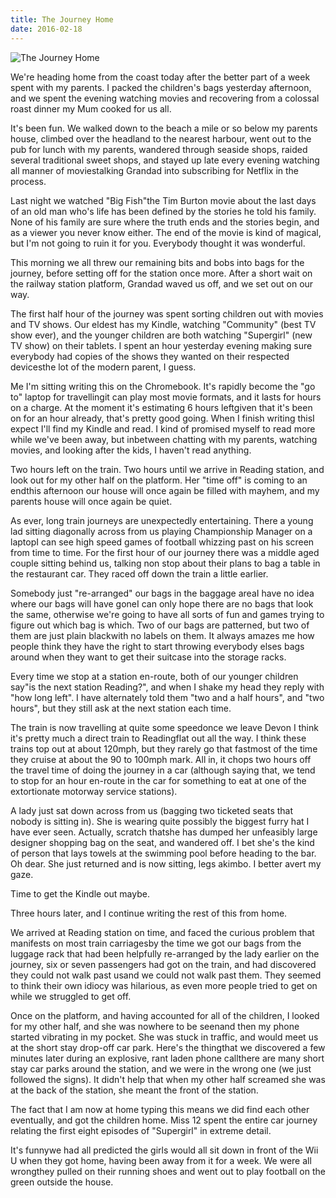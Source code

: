 ```yaml
---
title: The Journey Home
date: 2016-02-18
---
```


![The Journey Home](https://source.unsplash.com/03UCoidYvXw/1600x900)

We're heading home from the coast today after the better part of a week spent with my parents. I packed the children's bags yesterday afternoon, and we spent the evening watching movies and recovering from a colossal roast dinner my Mum cooked for us all.

It's been fun. We walked down to the beach a mile or so below my parents house, climbed over the headland to the nearest harbour, went out to the pub for lunch with my parents, wandered through seaside shops, raided several traditional sweet shops, and stayed up late every evening watching all manner of moviestalking Grandad into subscribing for Netflix in the process.

Last night we watched "Big Fish"the Tim Burton movie about the last days of an old man who's life has been defined by the stories he told his family. None of his family are sure where the truth ends and the stories begin, and as a viewer you never know either. The end of the movie is kind of magical, but I'm not going to ruin it for you. Everybody thought it was wonderful.

This morning we all threw our remaining bits and bobs into bags for the journey, before setting off for the station once more. After a short wait on the railway station platform, Grandad waved us off, and we set out on our way.

The first half hour of the journey was spent sorting children out with movies and TV shows. Our eldest has my Kindle, watching "Community" (best TV show ever), and the younger children are both watching "Supergirl" (new TV show) on their tablets. I spent an hour yesterday evening making sure everybody had copies of the shows they wanted on their respected devicesthe lot of the modern parent, I guess.

Me I'm sitting writing this on the Chromebook. It's rapidly become the "go to" laptop for travellingit can play most movie formats, and it lasts for hours on a charge. At the moment it's estimating 6 hours leftgiven that it's been on for an hour already, that's pretty good going. When I finish writing thisI expect I'll find my Kindle and read. I kind of promised myself to read more while we've been away, but inbetween chatting with my parents, watching movies, and looking after the kids, I haven't read anything.

Two hours left on the train. Two hours until we arrive in Reading station, and look out for my other half on the platform. Her "time off" is coming to an endthis afternoon our house will once again be filled with mayhem, and my parents house will once again be quiet.

As ever, long train journeys are unexpectedly entertaining. There a young lad sitting diagonally across from us playing Championship Manager on a laptopI can see high speed games of football whizzing past on his screen from time to time. For the first hour of our journey there was a middle aged couple sitting behind us, talking non stop about their plans to bag a table in the restaurant car. They raced off down the train a little earlier.

Somebody just "re-arranged" our bags in the baggage areaI have no idea where our bags will have goneI can only hope there are no bags that look the same, otherwise we're going to have all sorts of fun and games trying to figure out which bag is which. Two of our bags are patterned, but two of them are just plain blackwith no labels on them. It always amazes me how people think they have the right to start throwing everybody elses bags around when they want to get their suitcase into the storage racks.

Every time we stop at a station en-route, both of our younger children say"is the next station Reading?", and when I shake my head they reply with "how long left". I have alternately told them "two and a half hours", and "two hours", but they still ask at the next station each time.

The train is now travelling at quite some speedonce we leave Devon I think it's pretty much a direct train to Readingflat out all the way. I think these trains top out at about 120mph, but they rarely go that fastmost of the time they cruise at about the 90 to 100mph mark. All in, it chops two hours off the travel time of doing the journey in a car (although saying that, we tend to stop for an hour en-route in the car for something to eat at one of the extortionate motorway service stations).

A lady just sat down across from us (bagging two ticketed seats that nobody is sitting in). She is wearing quite possibly the biggest furry hat I have ever seen. Actually, scratch thatshe has dumped her unfeasibly large designer shopping bag on the seat, and wandered off. I bet she's the kind of person that lays towels at the swimming pool before heading to the bar. Oh dear. She just returned and is now sitting, legs akimbo. I better avert my gaze.

Time to get the Kindle out maybe.

Three hours later, and I continue writing the rest of this from home.

We arrived at Reading station on time, and faced the curious problem that manifests on most train carriagesby the time we got our bags from the luggage rack that had been helpfully re-arranged by the lady earlier on the journey, six or seven passengers had got on the train, and had discovered they could not walk past usand we could not walk past them. They seemed to think their own idiocy was hilarious, as even more people tried to get on while we struggled to get off.

Once on the platform, and having accounted for all of the children, I looked for my other half, and she was nowhere to be seenand then my phone started vibrating in my pocket. She was stuck in traffic, and would meet us at the short stay drop-off car park. Here's the thingthat we discovered a few minutes later during an explosive, rant laden phone callthere are many short stay car parks around the station, and we were in the wrong one (we just followed the signs). It didn't help that when my other half screamed she was at the back of the station, she meant the front of the station.

The fact that I am now at home typing this means we did find each other eventually, and got the children home. Miss 12 spent the entire car journey relating the first eight episodes of "Supergirl" in extreme detail.

It's funnywe had all predicted the girls would all sit down in front of the Wii U when they got home, having been away from it for a week. We were all wrongthey pulled on their running shoes and went out to play football on the green outside the house.